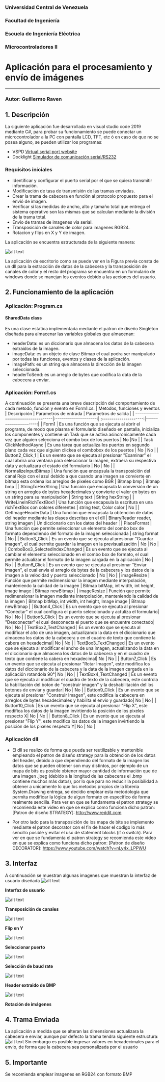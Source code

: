 ### Universidad Central de Venezuela
### Facultad de Ingeniería
### Escuela de Ingeniería Eléctrica
### Microcontroladores II




# **Aplicación para el procesamiento y envío de imágenes**
***


### Autor: Guillermo Raven 

## 1. Descripción 
La siguiente aplicación fue desarrollada en visual studio code 2019 mediante C#, para probar su funcionamiento se puede conectar un microcontrolador a la PC con pantalla LCD, TFT, etc  ó en caso de que no se posea alguno, se pueden utilizar los programas:

* VSPD [Virtual serial port website](https://www.eltima.com/es/products/vspdxp/)
* Docklight [Simulador de comunicación serial/RS232](https://docklight.de)

### **Requisitos iniciales**
- Identificar y configurar el puerto serial por el que se quiera transmitir información.
- Modificación de tasa de transmisión de las tramas enviadas.
- Crear la trama de cabecera en función al protocolo propuesto para el envió de imagen.
- Verificar si las medidas de ancho, alto y tamaño total que entrega el sistema operativo son las mismas que se calculan mediante la división de la trama total.
- Envio de tramas de imagenes via serial.
- Transposición de canales de color para imagenes RGB24.
- Rotacion y flips en X y Y de imagen.

La aplicación se encuentra estructurada de la siguiente manera:

![alt text](https://github.com/corvus96/Microcontrollers-projects/blob/master/App-with-image-processing/Diagrama%20Estructural%20de%20la%20app.svg "Diagrama estructural de la app")

La aplicación de escritorio como se puede ver en la Figura previa consta de un dll para la extracción de datos de la cabecera y la transposición de canales de color y el resto del programa se encuentra en un formulario de windows donde se manejan los eventos debido a las acciones del usuario. 

## 2. Funcionamiento de la aplicación 
### **Aplicación: Program.cs**
#### **SharedData class**
Es una clase estatica implementada mediante el patron de diseño Singleton diseñada para almacenar las variables globales que almacenan:
- headerData: es un diccionario que almacena los datos de la cabecera  extraidos de la imagen.
- imageData: es un objeto de clase Bitmap el cual podra ser manipulado por todas las funciones, eventos y clases de la aplicación.
- imagePath: es un string que almacena la dirección de la imagen seleccionada.
- headerToSend: es un arreglo de bytes que codifica la data de la cabecera a enviar. 

### **Aplicación: Form1.cs**
A continuación se presenta una breve descripción del comportamiento de cada metodo, función y evento en Form1.cs.
| Metodos, funciones y eventos        | Descripción           | Parametros de entrada  | Parametros de salida  |
| ------------------------------------|:---------------------:| :---------------------:|----------------------:|
| Form1                            | Es una función que se ejecuta al abrir el programa, de modo que plasma el formulario diseñado en pantalla, inicializa los componentes y contiene un Task que se activa asincronicamente cada vez que alguien selecciona el combo box de los puertos  | No |No |
| Task ClickMethodAsync            | Es una tarea que actualiza los puertos en segundo plano cada vez que alguien clickea el combobox de los puertos      |   No | No |
| Button2_Click_1                  | Es un evento que se ejecuta al presionar "Examinar" el cual abrira una ventana para seleccionar la imagen, extraera su respectiva data y actualizara el estado del formulario      |    No | No |
| NormalizeInputBitmap                       | Una función que encapsula la transposición del canal Rojo con el azul debido a que cuando una imagen se convierte en bitmap esta ordena los arreglos de pixeles como BGR      |    Bitmap bmp | Bitmap bmp  |
| StringToHexString                       | Una función que encapsula la conversión de un string en arreglos de bytes hexadecimales y convierte el valor en bytes en un string para su manipulación     |    String text | String hexString  |
| WriteLineInRichTextBox1                       | Una función que encapsula la escritura en una richTextBox con colores diferentes     | string text, Color color    | No  |
| GetImageHeaderData | Una función que encapsula la obtención de datos del header mediante las clases descritas en el dll | BinaryReader reader, string imagen    | Un diccionario con los datos del header  |
| PlaceFormat                       | Una función que permite seleccionar un elemento del combo box de formato dependiendo del formato de la imagen seleccionada | string format    | No  |
| Button3_Click                       | Es un evento que se ejecuta al presionar "Guardar imagen", el cual permite guardar la imagen en la previsualización | No    | No  |
| ComboBox3_SelectedIndexChanged                       | Es un evento que se ejecuta al cambiar el elemento seleccionado en el combo box de formato, el cual permite actualizar el formato de la imagen cargada en la aplicación | No    | No  |
| Button6_Click                       | Es un evento que se ejecuta al presionar "Enviar imagen", el cual envia el arreglo de bytes de la cabecera y los datos de la imagen a la velocidad y puerto seleccionado | No    | No  |
| imageResize                       | Función que permite redimensionar la imagen mediante interpolación, manteniendo la calidad de la imagen | Bitmap bitMap, int width, int height, Image image    | Bitmap newBitmap  |
| imageResize                       | Función que permite redimensionar la imagen mediante interpolación, manteniendo la calidad de la imagen | Bitmap bitMap, int width, int height, Image image    | Bitmap newBitmap  |
|  Button4_Click       | Es un evento que se ejecuta al presionar "Conectar" el cual configura el puerto seleccionado y actuliza el formulario| No    | No  |
|  Button5_Click       | Es un evento que se ejecuta al presionar "Desconectar" el cual desconecta el puerto que se encuentre conectado| No    | No  |
|  TextBox2_TextChanged       | Es un evento que se ejecuta al modificar el alto de una imagen, actualizando la data en el diccionario que almacena los datos de la cabecera y en el cuadro de texto que contiene la cabera en hexadecimal| No    | No  |
|  TextBox3_TextChanged       | Es un evento que se ejecuta al modificar el ancho de una imagen, actualizando la data en el diccionario que almacena los datos de la cabecera y en el cuadro de texto que contiene la cabera en hexadecimal| No    | No  |
|  Button7_Click      | Es un evento que se ejecuta al presionar "Rotar Imagen", este modifica los datos del diccionario de la cabecera y la data de la imagen cargada en la aplicación rotandola 90°| No    | No  |
|  TextBox4_TextChanged      | Es un evento que se ejecuta al modificar el cuadro de texto de la cabecera, este controla la habilitación del boton de "construir imagen" y la deshabilitación del los botones de enviar y guardar| No    | No  |
|  Button9_Click      | Es un evento que se ejecuta al presionar "Construir Imagen", este codifica la cabecera en arreglos de bytes hexadecimales y habilita el envio y guardado| No    | No  |
|  Button10_Click     | Es un evento que se ejecuta al presionar "Flip X", este modifica los datos de la imagen invirtiendo la posición de los pixeles respecto X| No    | No  |
|  Button8_Click      | Es un evento que se ejecuta al presionar "Flip Y", este modifica los datos de la imagen invirtiendo la posición de los pixeles respecto Y| No    | No  |
### **Aplicación dll**
* El dll se realizo de forma que pueda ser reutilizable y mantenible empleando el patron de diseño strategy para la obtención de los datos del header, debido a que dependiendo del formato de la imagen los datos que se pueden obtener son muy distintos, por ejemplo de un mapa de bits es posible obtener mayor cantidad de información que de una imagen .jpeg (debido a la longitud de las cabeceras el .bmp contiene muchos más datos), por lo que para no reducir la posibilidad a obtener a unicamente lo que los metodos propios de la libreria System.Drawing entrega, se decidio emplear esta metodología que permita modificar la lógica de algun formato en específico de forma realmente sencilla. Para ver en que se fundamenta el patron strategy se recomienda este video en que se explica como funciona dicho patron: [Patron de diseño STRATEGY]: http://www.reddit.com

* Por otro lado para la transposición de los mapa de bits se implemento mediante el patron decorator con el fin de hacer el codigo lo más sencillo posible y evitar el uso de statement blocks (if o switch).  Para ver en que se fundamenta el patron strategy se recomienda este video en que se explica como funciona dicho patron: [Patron de diseño DECORATOR]: https://www.youtube.com/watch?v=nLy4x_LPPWU

## 3. Interfaz 
A continuación se muestran algunas imagenes que muestran la interfaz de usuario diseñada
![alt text](https://github.com/corvus96/Microcontrollers-projects/blob/master/App-with-image-processing/Interfaz1.jpg "UI")

**Interfaz de usuario**

![alt text](https://github.com/corvus96/Microcontrollers-projects/blob/master/App-with-image-processing/Transpose.jpg "Transpose")

**Transposición de canales**

![alt text](https://github.com/corvus96/Microcontrollers-projects/blob/master/App-with-image-processing/flipY.jpg "flipY")

**Flip en Y**

![alt text](https://github.com/corvus96/Microcontrollers-projects/blob/master/App-with-image-processing/Seleccionar_Puerta.jpg "selección de puertos")

**Seleccionar puerto**

![alt text](https://github.com/corvus96/Microcontrollers-projects/blob/master/App-with-image-processing/Seleccionar_Baud.jpg "Selección de baud rate")

**Selección de baud rate**

![alt text](https://github.com/corvus96/Microcontrollers-projects/blob/master/App-with-image-processing/headerBMP.jpg "headerBMP")

**Header extraido de BMP**

![alt text](https://github.com/corvus96/Microcontrollers-projects/blob/master/App-with-image-processing/Rotacion.jpg "Rotacion")

**Rotación de imágenes**

## 4. Trama Enviada 
La aplicación a medida que se alteran las dimensiones actualizara la cabecera e enviar, aunque por defecto la trama tendra siguiente estructura:
![alt text](https://github.com/corvus96/Microcontrollers-projects/blob/master/App-with-image-processing/Estructura%20de%20Trama.png "Estructura de Trama")
Sin embargo es posible ingresar valores en hexadecimales para el envio, de forma que la cabecera sea personalizada por el usuario

## 5. Importante
Se recomienda emplear imagenes en RGB24 con formato BMP
